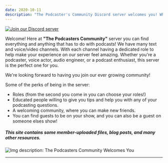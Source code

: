 ```yaml
---
date: 2020-10-11
description: "The Podcaster's Community Discord server welcomes you! Whether you're a podcaster, voice actor, audio engineer, or a podcast enthusiast, this server is the perfect one for you. This site contains some member-uploaded files, blog posts, and many other resources."
---
```


[![Join our Discord server](/uploads/tpc-discord-cta-joinserver-graphic-resized.png#center)](https://discord.gg/hCh5htU)

Welcome! Here at **"The Podcasters Community"** server you can find everything and anything that has to do with podcasts! We have many text and voice/video channels. With each channel having a dedicated role to help make your experience on our server feel amazing. Whether you're a podcaster, voice actor, audio engineer, or a podcast enthusiast, this server is the perfect one for you.

We're looking forward to having you join our ever growing community!

Some of the perks of being in the server:

- Roles (from the second you come in you can choose your roles!)
- Educated people willing to give you tips and help you with any of your podcasting questions.
- A welcoming community, where you can make new friends.
- You can find guests to be on your show, and you can also be a guest on someone elses show!

##### This site contains some member-uploaded files, blog posts, and many other resources.

![Img description: The Podcasters Community Welcomes You](/uploads/tpc-discord-banner-og.jpg#center)

---

